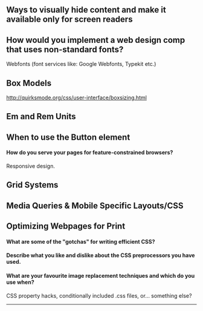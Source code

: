   
Ways to visually hide content and make it available only for screen readers
------

How would you implement a web design comp that uses non-standard fonts?
------

Webfonts (font services like: Google Webfonts, Typekit etc.)

Box Models 
------

http://quirksmode.org/css/user-interface/boxsizing.html

Em and Rem Units
------

When to use the Button element
------

<h4><font style="font-weight: bold"> How do you serve your pages for feature-constrained browsers? </font></h4> <p> Responsive design.</p> 

Grid Systems
------

Media Queries & Mobile Specific Layouts/CSS
------

Optimizing Webpages for Print
------

<h4> What are some of the "gotchas" for writing efficient CSS? </h4> <p></p> <h4> Describe what you like and dislike about the CSS preprocessors you have used. </h4>

<h4>What are your favourite image replacement techniques and which do you use when?</h4> 
<p> CSS property hacks, conditionally included .css files, or... something else?</p> 
<hr> 


